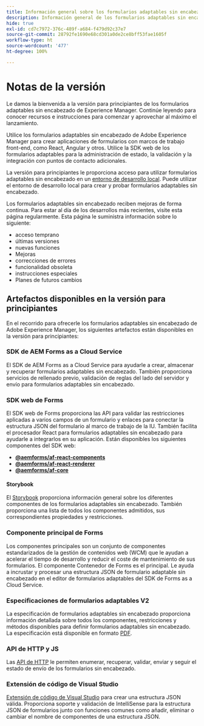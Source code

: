 ```yaml
---
title: Información general sobre los formularios adaptables sin encabezado de AEM
description: Información general de los formularios adaptables sin encabezado de AEM.
hide: true
exl-id: cd7c7972-376c-489f-a684-f479d92c37e7
source-git-commit: 28792fe1690e68cd301a0de2ce8bff53fae1605f
workflow-type: ht
source-wordcount: '477'
ht-degree: 100%

---
```



# Notas de la versión

Le damos la bienvenida a la versión para principiantes de los formularios adaptables sin encabezado de Experience Manager. Continúe leyendo para conocer recursos e instrucciones para comenzar y aprovechar al máximo el lanzamiento.

Utilice los formularios adaptables sin encabezado de Adobe Experience Manager para crear aplicaciones de formularios con marcos de trabajo front-end, como React, Angular y otros. Utilice la SDK web de los formularios adaptables para la administración de estado, la validación y la integración con puntos de contacto adicionales.


La versión para principiantes le proporciona acceso para utilizar formularios adaptables sin encabezado en un [entorno de desarrollo local](setup-development-environment.md). Puede utilizar el entorno de desarrollo local para crear y probar formularios adaptables sin encabezado.

Los formularios adaptables sin encabezado reciben mejoras de forma continua. Para estar al día de los desarrollos más recientes, visite esta página regularmente. Esta página le suministra información sobre lo siguiente:

* acceso temprano
* últimas versiones
* nuevas funciones
* Mejoras
* correcciones de errores
* funcionalidad obsoleta
* instrucciones especiales
* Planes de futuros cambios

<!-- 

## July 2022 (v0.22.1)

### New features

* Introduced the `validateFormData` API. It validates all the components against the rules and constraints an returns the list of errors. The validation takes place on the server.
* Introduced the `FormLoad` event.
* Introduced the `importData` and `exportData`.
* You can now dynamically add or remove items, that expect unqiue values, from a repeatable panel. You can use the `minItems` and `maxitems` constraint to set limit of item.
* You can now use constraint to set maximum file upload size, accepted file types, minimum files, and maximum files to upload.

### Improvements and bug fixes

* The service was executing some event handlers twice. The issue is fixed.
* Fixing Data Generation with different values of dataRef, name and type.

<!-- ### React Renderer component -->

## Artefactos disponibles en la versión para principiantes

En el recorrido para ofrecerle los formularios adaptables sin encabezado de Adobe Experience Manager, los siguientes artefactos están disponibles en la versión para principiantes:

### SDK de AEM Forms as a Cloud Service

El SDK de AEM Forms as a Cloud Service para ayudarle a crear, almacenar y recuperar formularios adaptables sin encabezado. También proporciona servicios de rellenado previo, validación de reglas del lado del servidor y envío para formularios adaptables sin encabezado.

### SDK web de Forms

El SDK web de Forms proporciona las API para validar las restricciones aplicadas a varios campos de un formulario y enlaces para conectar la estructura JSON del formulario al marco de trabajo de la IU. También facilita el procesador React para formularios adaptables sin encabezado para ayudarle a integrarlos en su aplicación. Están disponibles los siguientes componentes del SDK web:

* **[@aemforms/af-react-components](https://www.npmjs.com/package/@aemforms/af-react-components)**
* **[@aemforms/af-react-renderer](https://www.npmjs.com/package/@aemforms/af-react-renderer)**
* **[@aemforms/af-core](https://www.npmjs.com/package/@aemforms/af-core)**

<!-- npm i --save @aemforms/af-react-components @aemforms/af-react-renderer @aemforms/af-core -->

#### Storybook

El [Storybook](https://opensource.adobe.com/aem-forms-af-runtime/storybook/) proporciona información general sobre los diferentes componentes de los formularios adaptables sin encabezado. También proporciona una lista de todos los componentes admitidos, sus correspondientes propiedades y restricciones.

### Componente principal de Forms

<!-- Forms components are the structural elements that constitute the content of the form being authored. These components provide various form fields and ability to customize those fields. -->

Los componentes principales son un conjunto de componentes estandarizados de la gestión de contenidos web (WCM) que le ayudan a acelerar el tiempo de desarrollo y reducir el coste de mantenimiento de sus formularios. El componente Contenedor de Forms es el principal. Le ayuda a incrustar y procesar una estructura JSON de formulario adaptable sin encabezado en el editor de formularios adaptables del SDK de Forms as a Cloud Service.

### Especificaciones de formularios adaptables V2

La especificación de formularios adaptables sin encabezado proporciona información detallada sobre todos los componentes, restricciones y métodos disponibles para definir formularios adaptables sin encabezado. La especificación está disponible en formato [PDF](/help/assets/Headless-Adaptive-Form-Specification.pdf).

### API de HTTP y JS

Las [API de HTTP](https://opensource.adobe.com/aem-forms-af-runtime/api/) le permiten enumerar, recuperar, validar, enviar y seguir el estado de envío de los formularios sin encabezado. <!-- URL is 404! [JS APIs](https://opensource.adobe.com/aem-forms-af-runtime/jsdocs/) helps you use Headless adaptive forms with any JavaScript based UI framework. -->

### Extensión de código de Visual Studio

[Extensión de código de Visual Studio](visual-studio-code-extension-for-headless-adaptive-forms.md) para crear una estructura JSON válida. Proporciona soporte y validación de IntelliSense para la estructura JSON de formularios junto con funciones comunes como añadir, eliminar o cambiar el nombre de componentes de una estructura JSON.

<!-- ## What's next

The following features would be available in upcoming releases:

* HTTP APIs to invoke a business logic.
* Server-side capabilities (Prefill, server-side validation, generating Document of Record (DoR), Submitting to a Form Data Model or using Form Data Models for creating rules, and more).
* Continuous improvements to specifications and Headless adaptive form runtime.
* Use  Adaptive Forms editor for easier management and authoring Headless adaptive forms.
-->